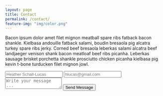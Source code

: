 ```yaml
---
layout: page
title: Contact
permalink: /contact/
feature-img: "img/color.png"
---
```


Bacon ipsum dolor amet filet mignon meatball spare ribs fatback bacon shankle. Kielbasa andouille fatback salami, boudin bresaola pig alcatra turkey spare ribs jerky. Corned beef bresaola leberkas salami alcatra beef landjaeger venison shank bacon meatloaf beef ribs picanha. Leberkas sausage brisket porchetta shankle prosciutto chicken picanha kielbasa pig kevin t-bone turducken filet mignon jowl.

<form action="https://getsimpleform.com/messages?form_api_token=830f1b33ae1ede3523fe0ee8641f45df" method="post">
  <!-- the redirect_to is optional, the form will redirect to the referrer on submission -->
<input type='hidden' name='redirect_to' value='https://heatherlucas.net/thank-you/' />
  <input type='text' name='name' placeholder='Heather Schall-Lucas' />
  <input type='email' name='email' placeholder='hlucas@gmail.com' />
  <textarea name='message' placeholder='Write your message ...'></textarea>
  <input type='submit' value='Send Message' />
</form>
